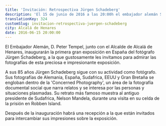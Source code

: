 ```yaml
---
title: 'Invitación: Retrospectiva Jürgen Schadeberg'
description: 'El 15 de junio de 2016 a las 20:00h el embajador alemán Sr. Tempel inaugurará  la primera gran exposición de Jürgen Schadenberg en España. Tenemos el placer de invitarle.'
translationKey: 324
customSlug: invitacion-retrospectiva-juergen-schadeberg
city: Alcalá de Henares
date: 2016-06-15 20:00:00
---
```


El Embajador Alemán, D. Peter Tempel, junto con el Alcalde de Alcalá de Henares, inaugurarán la primera gran exposición en España del fotógrafo Jürgen Schadeberg, a la que gustosamente les invitamos para admirar las fotografías de esta preciosa e impresionante exposición.

A sus 85 años Jürgen Schadeberg sigue con su actividad como fotógrafo. Sus fotografías de Alemania, España, Sudafrica, EEUU y Gran Bretaña se engloban dentro de la 'Concerned Photography', un área de la fotografía documental social que narra relatos y se interesa por las personas y situaciones plasmadas. Su retrato más famoso muestra al antiguo presidente de Sudafrica, Nelson Mandela, durante una visita en su celda de la prisión en Robben Island.

Después de la inauguración habrá una recepción a la que están invitados para intercambiar sus impresiones sobre la exposición.
